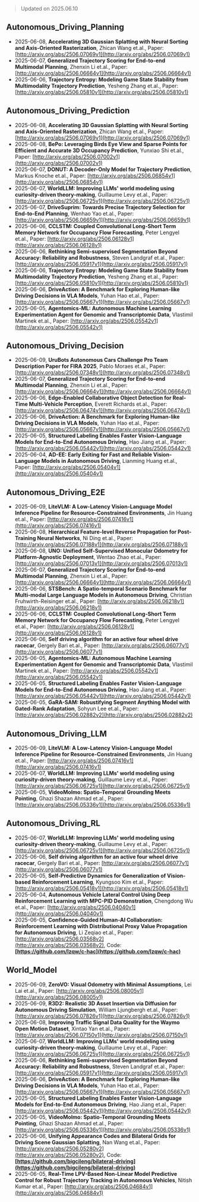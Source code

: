 > Updated on 2025.06.10

## Autonomous_Driving_Planning

- 2025-06-08, **Accelerating 3D Gaussian Splatting with Neural Sorting and Axis-Oriented Rasterization**, Zhican Wang et.al., Paper: [http://arxiv.org/abs/2506.07069v1](http://arxiv.org/abs/2506.07069v1)
- 2025-06-07, **Generalized Trajectory Scoring for End-to-end Multimodal Planning**, Zhenxin Li et.al., Paper: [http://arxiv.org/abs/2506.06664v1](http://arxiv.org/abs/2506.06664v1)
- 2025-06-06, **Trajectory Entropy: Modeling Game State Stability from Multimodality Trajectory Prediction**, Yesheng Zhang et.al., Paper: [http://arxiv.org/abs/2506.05810v1](http://arxiv.org/abs/2506.05810v1)

## Autonomous_Driving_Prediction

- 2025-06-08, **Accelerating 3D Gaussian Splatting with Neural Sorting and Axis-Oriented Rasterization**, Zhican Wang et.al., Paper: [http://arxiv.org/abs/2506.07069v1](http://arxiv.org/abs/2506.07069v1)
- 2025-06-08, **BePo: Leveraging Birds Eye View and Sparse Points for Efficient and Accurate 3D Occupancy Prediction**, Yunxiao Shi et.al., Paper: [http://arxiv.org/abs/2506.07002v1](http://arxiv.org/abs/2506.07002v1)
- 2025-06-07, **DONUT: A Decoder-Only Model for Trajectory Prediction**, Markus Knoche et.al., Paper: [http://arxiv.org/abs/2506.06854v1](http://arxiv.org/abs/2506.06854v1)
- 2025-06-07, **WorldLLM: Improving LLMs' world modeling using curiosity-driven theory-making**, Guillaume Levy et.al., Paper: [http://arxiv.org/abs/2506.06725v1](http://arxiv.org/abs/2506.06725v1)
- 2025-06-07, **DriveSuprim: Towards Precise Trajectory Selection for End-to-End Planning**, Wenhao Yao et.al., Paper: [http://arxiv.org/abs/2506.06659v1](http://arxiv.org/abs/2506.06659v1)
- 2025-06-06, **CCLSTM: Coupled Convolutional Long-Short Term Memory Network for Occupancy Flow Forecasting**, Peter Lengyel et.al., Paper: [http://arxiv.org/abs/2506.06128v1](http://arxiv.org/abs/2506.06128v1)
- 2025-06-06, **Rethinking Semi-supervised Segmentation Beyond Accuracy: Reliability and Robustness**, Steven Landgraf et.al., Paper: [http://arxiv.org/abs/2506.05917v1](http://arxiv.org/abs/2506.05917v1)
- 2025-06-06, **Trajectory Entropy: Modeling Game State Stability from Multimodality Trajectory Prediction**, Yesheng Zhang et.al., Paper: [http://arxiv.org/abs/2506.05810v1](http://arxiv.org/abs/2506.05810v1)
- 2025-06-06, **DriveAction: A Benchmark for Exploring Human-like Driving Decisions in VLA Models**, Yuhan Hao et.al., Paper: [http://arxiv.org/abs/2506.05667v1](http://arxiv.org/abs/2506.05667v1)
- 2025-06-05, **Agentomics-ML: Autonomous Machine Learning Experimentation Agent for Genomic and Transcriptomic Data**, Vlastimil Martinek et.al., Paper: [http://arxiv.org/abs/2506.05542v1](http://arxiv.org/abs/2506.05542v1)

## Autonomous_Driving_Decision

- 2025-06-09, **UruBots Autonomous Cars Challenge Pro Team Description Paper for FIRA 2025**, Pablo Moraes et.al., Paper: [http://arxiv.org/abs/2506.07348v1](http://arxiv.org/abs/2506.07348v1)
- 2025-06-07, **Generalized Trajectory Scoring for End-to-end Multimodal Planning**, Zhenxin Li et.al., Paper: [http://arxiv.org/abs/2506.06664v1](http://arxiv.org/abs/2506.06664v1)
- 2025-06-06, **Edge-Enabled Collaborative Object Detection for Real-Time Multi-Vehicle Perception**, Everett Richards et.al., Paper: [http://arxiv.org/abs/2506.06474v1](http://arxiv.org/abs/2506.06474v1)
- 2025-06-06, **DriveAction: A Benchmark for Exploring Human-like Driving Decisions in VLA Models**, Yuhan Hao et.al., Paper: [http://arxiv.org/abs/2506.05667v1](http://arxiv.org/abs/2506.05667v1)
- 2025-06-05, **Structured Labeling Enables Faster Vision-Language Models for End-to-End Autonomous Driving**, Hao Jiang et.al., Paper: [http://arxiv.org/abs/2506.05442v1](http://arxiv.org/abs/2506.05442v1)
- 2025-06-04, **AD-EE: Early Exiting for Fast and Reliable Vision-Language Models in Autonomous Driving**, Lianming Huang et.al., Paper: [http://arxiv.org/abs/2506.05404v1](http://arxiv.org/abs/2506.05404v1)

## Autonomous_Driving_E2E

- 2025-06-09, **LiteVLM: A Low-Latency Vision-Language Model Inference Pipeline for Resource-Constrained Environments**, Jin Huang et.al., Paper: [http://arxiv.org/abs/2506.07416v1](http://arxiv.org/abs/2506.07416v1)
- 2025-06-08, **Hierarchical Feature-level Reverse Propagation for Post-Training Neural Networks**, Ni Ding et.al., Paper: [http://arxiv.org/abs/2506.07188v1](http://arxiv.org/abs/2506.07188v1)
- 2025-06-08, **UNO: Unified Self-Supervised Monocular Odometry for Platform-Agnostic Deployment**, Wentao Zhao et.al., Paper: [http://arxiv.org/abs/2506.07013v1](http://arxiv.org/abs/2506.07013v1)
- 2025-06-07, **Generalized Trajectory Scoring for End-to-end Multimodal Planning**, Zhenxin Li et.al., Paper: [http://arxiv.org/abs/2506.06664v1](http://arxiv.org/abs/2506.06664v1)
- 2025-06-06, **STSBench: A Spatio-temporal Scenario Benchmark for Multi-modal Large Language Models in Autonomous Driving**, Christian Fruhwirth-Reisinger et.al., Paper: [http://arxiv.org/abs/2506.06218v1](http://arxiv.org/abs/2506.06218v1)
- 2025-06-06, **CCLSTM: Coupled Convolutional Long-Short Term Memory Network for Occupancy Flow Forecasting**, Peter Lengyel et.al., Paper: [http://arxiv.org/abs/2506.06128v1](http://arxiv.org/abs/2506.06128v1)
- 2025-06-06, **Self driving algorithm for an active four wheel drive racecar**, Gergely Bari et.al., Paper: [http://arxiv.org/abs/2506.06077v1](http://arxiv.org/abs/2506.06077v1)
- 2025-06-05, **Agentomics-ML: Autonomous Machine Learning Experimentation Agent for Genomic and Transcriptomic Data**, Vlastimil Martinek et.al., Paper: [http://arxiv.org/abs/2506.05542v1](http://arxiv.org/abs/2506.05542v1)
- 2025-06-05, **Structured Labeling Enables Faster Vision-Language Models for End-to-End Autonomous Driving**, Hao Jiang et.al., Paper: [http://arxiv.org/abs/2506.05442v1](http://arxiv.org/abs/2506.05442v1)
- 2025-06-05, **GaRA-SAM: Robustifying Segment Anything Model with Gated-Rank Adaptation**, Sohyun Lee et.al., Paper: [http://arxiv.org/abs/2506.02882v2](http://arxiv.org/abs/2506.02882v2)

## Autonomous_Driving_LLM

- 2025-06-09, **LiteVLM: A Low-Latency Vision-Language Model Inference Pipeline for Resource-Constrained Environments**, Jin Huang et.al., Paper: [http://arxiv.org/abs/2506.07416v1](http://arxiv.org/abs/2506.07416v1)
- 2025-06-07, **WorldLLM: Improving LLMs' world modeling using curiosity-driven theory-making**, Guillaume Levy et.al., Paper: [http://arxiv.org/abs/2506.06725v1](http://arxiv.org/abs/2506.06725v1)
- 2025-06-05, **VideoMolmo: Spatio-Temporal Grounding Meets Pointing**, Ghazi Shazan Ahmad et.al., Paper: [http://arxiv.org/abs/2506.05336v1](http://arxiv.org/abs/2506.05336v1)

## Autonomous_Driving_RL

- 2025-06-07, **WorldLLM: Improving LLMs' world modeling using curiosity-driven theory-making**, Guillaume Levy et.al., Paper: [http://arxiv.org/abs/2506.06725v1](http://arxiv.org/abs/2506.06725v1)
- 2025-06-06, **Self driving algorithm for an active four wheel drive racecar**, Gergely Bari et.al., Paper: [http://arxiv.org/abs/2506.06077v1](http://arxiv.org/abs/2506.06077v1)
- 2025-06-05, **Self-Predictive Dynamics for Generalization of Vision-based Reinforcement Learning**, Kyungsoo Kim et.al., Paper: [http://arxiv.org/abs/2506.05418v1](http://arxiv.org/abs/2506.05418v1)
- 2025-06-04, **Autonomous Vehicle Lateral Control Using Deep Reinforcement Learning with MPC-PID Demonstration**, Chengdong Wu et.al., Paper: [http://arxiv.org/abs/2506.04040v1](http://arxiv.org/abs/2506.04040v1)
- 2025-06-05, **Confidence-Guided Human-AI Collaboration: Reinforcement Learning with Distributional Proxy Value Propagation for Autonomous Driving**, Li Zeqiao et.al., Paper: [http://arxiv.org/abs/2506.03568v2](http://arxiv.org/abs/2506.03568v2), Code: **[https://github.com/lzqw/c-hac](https://github.com/lzqw/c-hac)**

## World_Model

- 2025-06-09, **ZeroVO: Visual Odometry with Minimal Assumptions**, Lei Lai et.al., Paper: [http://arxiv.org/abs/2506.08005v1](http://arxiv.org/abs/2506.08005v1)
- 2025-06-09, **R3D2: Realistic 3D Asset Insertion via Diffusion for Autonomous Driving Simulation**, William Ljungbergh et.al., Paper: [http://arxiv.org/abs/2506.07826v1](http://arxiv.org/abs/2506.07826v1)
- 2025-06-08, **Improving Traffic Signal Data Quality for the Waymo Open Motion Dataset**, Xintao Yan et.al., Paper: [http://arxiv.org/abs/2506.07150v1](http://arxiv.org/abs/2506.07150v1)
- 2025-06-07, **WorldLLM: Improving LLMs' world modeling using curiosity-driven theory-making**, Guillaume Levy et.al., Paper: [http://arxiv.org/abs/2506.06725v1](http://arxiv.org/abs/2506.06725v1)
- 2025-06-06, **Rethinking Semi-supervised Segmentation Beyond Accuracy: Reliability and Robustness**, Steven Landgraf et.al., Paper: [http://arxiv.org/abs/2506.05917v1](http://arxiv.org/abs/2506.05917v1)
- 2025-06-06, **DriveAction: A Benchmark for Exploring Human-like Driving Decisions in VLA Models**, Yuhan Hao et.al., Paper: [http://arxiv.org/abs/2506.05667v1](http://arxiv.org/abs/2506.05667v1)
- 2025-06-05, **Structured Labeling Enables Faster Vision-Language Models for End-to-End Autonomous Driving**, Hao Jiang et.al., Paper: [http://arxiv.org/abs/2506.05442v1](http://arxiv.org/abs/2506.05442v1)
- 2025-06-05, **VideoMolmo: Spatio-Temporal Grounding Meets Pointing**, Ghazi Shazan Ahmad et.al., Paper: [http://arxiv.org/abs/2506.05336v1](http://arxiv.org/abs/2506.05336v1)
- 2025-06-06, **Unifying Appearance Codes and Bilateral Grids for Driving Scene Gaussian Splatting**, Nan Wang et.al., Paper: [http://arxiv.org/abs/2506.05280v2](http://arxiv.org/abs/2506.05280v2), Code: **[https://github.com/bigcileng/bilateral-driving](https://github.com/bigcileng/bilateral-driving)**
- 2025-06-05, **Real-Time LPV-Based Non-Linear Model Predictive Control for Robust Trajectory Tracking in Autonomous Vehicles**, Nitish Kumar et.al., Paper: [http://arxiv.org/abs/2506.04684v1](http://arxiv.org/abs/2506.04684v1)

